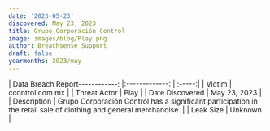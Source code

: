 ```yaml
---
date: '2023-05-23'
discovered: May 23, 2023
title: Grupo Corporación Control
image: images/blog/Play.png
author: Breachsense Support
draft: false
yearmonths: 2023/may
---
```


| Data Breach Report------------:     |:-------------:    | :-----:|
| Victim      | ccontrol.com.mx      | 
| Threat Actor      | Play      | 
| Date Discovered      | May 23, 2023      | 
| Description      | Grupo Corporación Control has a significant participation in the retail sale of clothing and general merchandise.      | 
| Leak Size      | Unknown      | 


